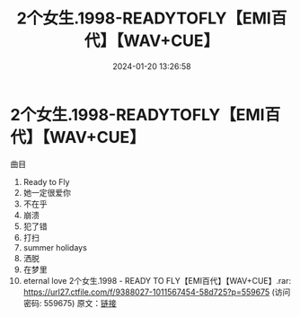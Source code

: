 ﻿---
title: 2个女生.1998-READYTOFLY【EMI百代】【WAV+CUE】
date: 2024-01-20 13:26:58
categories: WAV车载音乐、镜像
tags: 华语中文
---
# 2个女生.1998-READYTOFLY【EMI百代】【WAV+CUE】

曲目
1. Ready to Fly
2. 她一定很爱你
3. 不在乎
4. 崩溃
5. 犯了错
6. 打扫
7. summer holidays
8. 洒脱
9. 在梦里
10. eternal love
2个女生.1998 - READY TO FLY【EMI百代】【WAV+CUE】.rar: https://url27.ctfile.com/f/9388027-1011567454-58d725?p=559675
(访问密码: 559675)
原文：[链接](https://blog.sina.com.cn/s/blog_1647c7e760103148w.html)